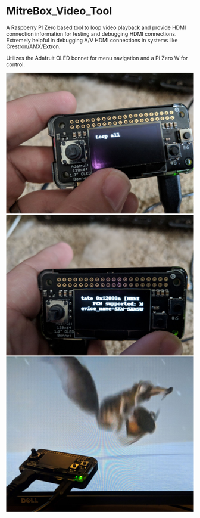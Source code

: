 # MitreBox_Video_Tool
A Raspberry PI Zero based tool to loop video playback and provide HDMI connection information for testing and debugging HDMI connections. Extremely helpful in debugging A/V HDMI connections in systems like Crestron/AMX/Extron. 

Utilizes the Adafruit OLED bonnet for menu navigation and a Pi Zero W for control.


![Screenshot Menu](Screenshots/menu.jpg)
![Screenshot HDMI info](Screenshots/hdmi-info.jpg)
![Screenshot In Use](Screenshots/in-use.jpg)
